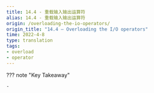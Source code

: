 ```yaml
---
title: 14.4 - 重载输入输出运算符
alias: 14.4 - 重载输入输出运算符
origin: /overloading-the-io-operators/
origin_title: "14.4 — Overloading the I/O operators"
time: 2022-4-8
type: translation
tags:
- overload
- operator
---
```


??? note "Key Takeaway"
	
	- 
